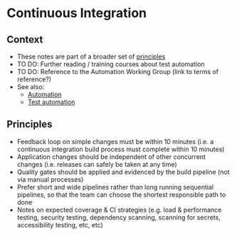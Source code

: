# Continuous Integration

## Context

* These notes are part of a broader set of [principles](../principles.md)
* TO DO: Further reading / training courses about test automation
* TO DO: Reference to the Automation Working Group (link to terms of reference?)
* See also:
    * [Automation](automation.md)
    * [Test automation](test-automation.md)

## Principles

* Feedback loop on simple changes must be within 10 minutes (i.e. a continuous integration build process must complete within 10 minutes)
* Application changes should be independent of other concurrent changes (i.e. releases can safely be taken at any time)
* Quality gates should be applied and evidenced by the build pipeline (not via manual processes)
* Prefer short and wide pipelines rather than long running sequential pipelines, so that the team can choose the shortest responsible path to done
* Notes on expected coverage & CI strategies (e.g. load & performance testing, security testing, dependency scanning, scanning for secrets, accessibility testing, etc, etc)
